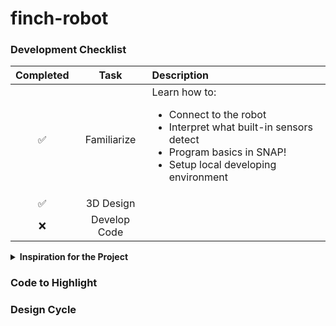 # finch-robot

### Development Checklist

| Completed | Task         | Description |
|:---------:| :-----------:|:------------|
|    ✅     | Familiarize  | Learn how to: <ul><li>Connect to the robot</li><li>Interpret what built-in sensors detect</li><li>Program basics in SNAP!</li><li>Setup local developing environment</li></ul>|
|    ✅     | 3D Design    |             |
|    ❌     | Develop Code |             |


<details>
<summary><strong>Inspiration for the Project</strong></summary>

I wanted to serve people **Oreos** as a prize for participating!
</details>


### Code to Highlight


### Design Cycle
